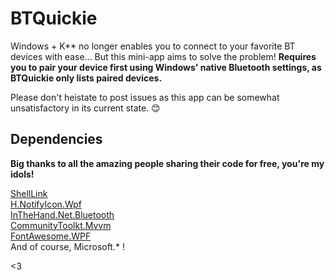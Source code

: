 # BTQuickie

Windows + K** no longer enables you to connect to your favorite BT devices with ease... But this mini-app aims to solve the problem!
**Requires you to pair your device first using Windows' native Bluetooth settings, as BTQuickie only lists paired devices.**

Please don't heistate to post issues as this app can be somewhat unsatisfactory in its current state. 😊

## Dependencies

**Big thanks to all the amazing people sharing their code for free, you're my idols!**

<a href="https://github.com/securifybv/ShellLink">ShellLink</a> <br/>
<a href="https://github.com/HavenDV/H.NotifyIcon">H.NotifyIcon.Wpf</a> <br/>
<a href="https://github.com/inthehand/32feet">InTheHand.Net.Bluetooth</a> <br/>
<a href="https://github.com/CommunityToolkit/dotnet">CommunityToolkt.Mvvm</a> <br/>
<a href="https://github.com/charri/Font-Awesome-WPF/">FontAwesome.WPF</a> <br/>
And of course, Microsoft.* !

<3
